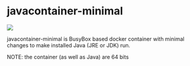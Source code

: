 # javacontainer-minimal
[![](https://images.microbadger.com/badges/image/sunnyone/javacontainer-minimal.svg)](https://microbadger.com/images/sunnyone/javacontainer-minimal "Get your own image badge on microbadger.com")


javacontainer-minimal is BusyBox based docker container with minimal changes to make installed Java (JRE or JDK) run.

NOTE: the container (as well as Java) are 64 bits
